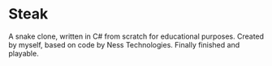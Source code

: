 # Steak
A snake clone, written in C# from scratch for educational purposes. Created by myself, based on code by Ness Technologies.
Finally finished and playable.
